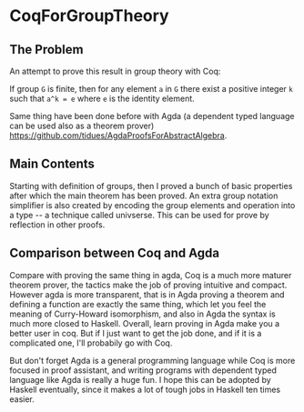 # CoqForGroupTheory
## The Problem
An attempt to prove this result in group theory with Coq:

If group `G` is finite, then for any element `a` in `G` there exist a positive integer `k` such that `a^k = e` where `e` is the identity element.

Same thing have been done before with Agda (a dependent typed language can be used also as a theorem prover) https://github.com/tidues/AgdaProofsForAbstractAlgebra.

## Main Contents
Starting with definition of groups, then I proved a bunch of basic properties after which the main theorem has been proved. An extra group notation simplifier is also created by encoding the group elements and operation into a type -- a technique called univserse. This can be used for prove by reflection in other proofs.

## Comparison between Coq and Agda
Compare with proving the same thing in agda, Coq is a much more maturer theorem prover, the tactics make the job of proving intuitive and compact. However agda is more transparent, that is in Agda proving a theorem and defining a function are exactly the same thing, which let you feel the meaning of Curry-Howard isomorphism, and also in Agda the syntax is much more closed to Haskell. Overall, learn proving in Agda make you a better user in coq. But if I just want to get the job done, and if it is a complicated one, I'll probabily go with Coq. 

But don't forget Agda is a general programming language while Coq is more focused in proof assistant, and writing programs with dependent typed language like Agda is really a huge fun. I hope this can be adopted by Haskell eventually, since it makes a lot of tough jobs in Haskell ten times easier.
